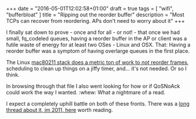 +++
date = "2016-05-01T12:02:58+01:00"
draft = true
tags = [ "wifi", "bufferbloat" ]
title = "Ripping out the reorder buffer"
description = "Most TCPs can recover from reordering. APs don't need to worry about it"
+++

I finally sat down to prove - once and for all - or not! - that once we had small, fq_codeled queues, having a reorder buffer in the AP or client
was a futile waste of energy for at least two OSes - Linux and OSX. That: Having a reorder buffer was a symptom of having
overlarge queues in the first place.

The Linux [mac80211 stack does a metric ton of work to *not* reorder frames](http://lxr.free-electrons.com/source/net/mac80211/rx.c),
scheduling to clean up things on a jiffy timer, and... it's not needed. Or so I think.

In browsing through that file I also went looking for how or if QoSNoAck could work the way I wanted. :whew: What a nightmare of a read.

I expect a completely uphill battle on both of these fronts. There was a [long thread about it, im 2011, here](http://www.spinics.net/lists/linux-wireless/msg66013.html)
worth reading.



